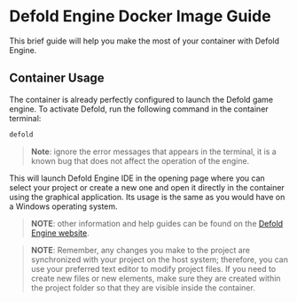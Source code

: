 ﻿# Defold Engine Docker Image Guide

This brief guide will help you make the most of your container with Defold Engine.

## Container Usage

The container is already perfectly configured to launch the Defold game engine. To activate Defold, run the following command in the container terminal:

```bash
defold
```

> **Note**: ignore the error messages that appears in the terminal, it is a known bug that does not affect the operation of the engine.

This will launch Defold Engine IDE in the opening page where you can select your project or create a new one and open it directly in the container using the graphical application. Its usage is the same as you would have on a Windows operating system.

> **NOTE**: other information and help guides can be found on the [Defold Engine website](https://defold.com/learn/).

> **NOTE**: Remember, any changes you make to the project are synchronized with your project on the host system; therefore, you can use your preferred text editor to modify project files. If you need to create new files or new elements, make sure they are created within the project folder so that they are visible inside the container.
